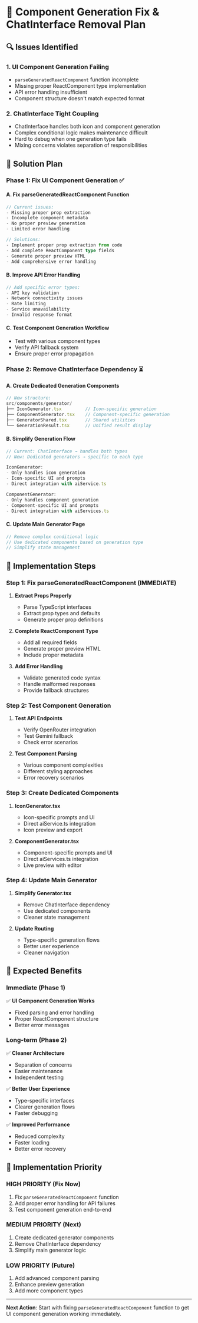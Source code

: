 # 🔧 Component Generation Fix & ChatInterface Removal Plan

## 🔍 Issues Identified

### 1. **UI Component Generation Failing**
- `parseGeneratedReactComponent` function incomplete
- Missing proper ReactComponent type implementation
- API error handling insufficient
- Component structure doesn't match expected format

### 2. **ChatInterface Tight Coupling**
- ChatInterface handles both icon and component generation
- Complex conditional logic makes maintenance difficult
- Hard to debug when one generation type fails
- Mixing concerns violates separation of responsibilities

## 🎯 Solution Plan

### Phase 1: Fix UI Component Generation ✅

#### **A. Fix parseGeneratedReactComponent Function**
```typescript
// Current issues:
- Missing proper prop extraction
- Incomplete component metadata
- No proper preview generation
- Limited error handling

// Solutions:
- Implement proper prop extraction from code
- Add complete ReactComponent type fields
- Generate proper preview HTML
- Add comprehensive error handling
```

#### **B. Improve API Error Handling**
```typescript
// Add specific error types:
- API key validation
- Network connectivity issues
- Rate limiting
- Service unavailability
- Invalid response format
```

#### **C. Test Component Generation Workflow**
- Test with various component types
- Verify API fallback system
- Ensure proper error propagation

### Phase 2: Remove ChatInterface Dependency ⏳

#### **A. Create Dedicated Generation Components**
```typescript
// New structure:
src/components/generator/
├── IconGenerator.tsx         // Icon-specific generation
├── ComponentGenerator.tsx    // Component-specific generation
├── GeneratorShared.tsx       // Shared utilities
└── GenerationResult.tsx      // Unified result display
```

#### **B. Simplify Generation Flow**
```typescript
// Current: ChatInterface → handles both types
// New: Dedicated generators → specific to each type

IconGenerator:
- Only handles icon generation
- Icon-specific UI and prompts
- Direct integration with aiService.ts

ComponentGenerator:
- Only handles component generation  
- Component-specific UI and prompts
- Direct integration with aiServices.ts
```

#### **C. Update Main Generator Page**
```typescript
// Remove complex conditional logic
// Use dedicated components based on generation type
// Simplify state management
```

## 🔧 Implementation Steps

### Step 1: Fix parseGeneratedReactComponent (IMMEDIATE)
1. **Extract Props Properly**
   - Parse TypeScript interfaces
   - Extract prop types and defaults
   - Generate proper prop definitions

2. **Complete ReactComponent Type**
   - Add all required fields
   - Generate proper preview HTML
   - Include proper metadata

3. **Add Error Handling**
   - Validate generated code syntax
   - Handle malformed responses
   - Provide fallback structures

### Step 2: Test Component Generation
1. **Test API Endpoints**
   - Verify OpenRouter integration
   - Test Gemini fallback
   - Check error scenarios

2. **Test Component Parsing**
   - Various component complexities
   - Different styling approaches
   - Error recovery scenarios

### Step 3: Create Dedicated Components
1. **IconGenerator.tsx**
   - Icon-specific prompts and UI
   - Direct aiService.ts integration
   - Icon preview and export

2. **ComponentGenerator.tsx**
   - Component-specific prompts and UI
   - Direct aiServices.ts integration
   - Live preview with editor

### Step 4: Update Main Generator
1. **Simplify Generator.tsx**
   - Remove ChatInterface dependency
   - Use dedicated components
   - Cleaner state management

2. **Update Routing**
   - Type-specific generation flows
   - Better user experience
   - Cleaner navigation

## 🎯 Expected Benefits

### **Immediate (Phase 1)**
✅ **UI Component Generation Works**
- Fixed parsing and error handling
- Proper ReactComponent structure
- Better error messages

### **Long-term (Phase 2)**
✅ **Cleaner Architecture**
- Separation of concerns
- Easier maintenance
- Independent testing

✅ **Better User Experience**
- Type-specific interfaces
- Clearer generation flows
- Faster debugging

✅ **Improved Performance**
- Reduced complexity
- Faster loading
- Better error recovery

## 🚀 Implementation Priority

### **HIGH PRIORITY (Fix Now)**
1. Fix `parseGeneratedReactComponent` function
2. Add proper error handling for API failures
3. Test component generation end-to-end

### **MEDIUM PRIORITY (Next)**
1. Create dedicated generator components
2. Remove ChatInterface dependency
3. Simplify main generator logic

### **LOW PRIORITY (Future)**
1. Add advanced component parsing
2. Enhance preview generation
3. Add more component types

---

**Next Action**: Start with fixing `parseGeneratedReactComponent` function to get UI component generation working immediately.
